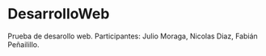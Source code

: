 # DesarrolloWeb
Prueba de desarollo web.
Participantes: Julio Moraga, Nicolas Diaz, Fabián Peñailillo.

